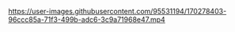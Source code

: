 https://user-images.githubusercontent.com/95531194/170278403-96ccc85a-71f3-499b-adc6-3c9a71968e47.mp4
